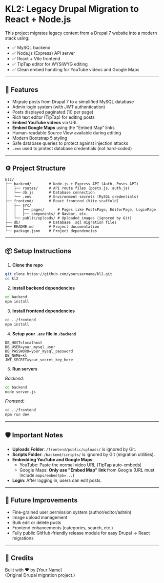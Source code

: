 # KL2: Legacy Drupal Migration to React + Node.js

This project migrates legacy content from a Drupal 7 website into a modern stack using:

- ✅ MySQL backend
- ✅ Node.js (Express) API server
- ✅ React + Vite frontend
- ✅ TipTap editor for WYSIWYG editing
- ✅ Clean embed handling for YouTube videos and Google Maps

---

## 🚀 Features

- Migrate posts from Drupal 7 to a simplified MySQL database
- Admin login system (with JWT authentication)
- Posts displayed paginated (10 per page)
- Rich text editor (TipTap) for editing posts
- **Embed YouTube videos** via URL
- **Embed Google Maps** using the "Embed Map" links
- Human-readable Source View available during editing
- Modern Bootstrap 5 styling
- Safe database queries to protect against injection attacks
- `.env` used to protect database credentials (not hard-coded)

---

## ⚙️ Project Structure

```
kl2/
├── backend/        # Node.js + Express API (Auth, Posts API)
│   ├── routes/     # API route files (posts.js, auth.js)
│   └── db.js       # Database connection
│   └── .env        # Environment secrets (MySQL credentials)
├── frontend/       # React frontend (Vite scaffold)
│   ├── src/
│   │   ├── pages/      # Pages like PostsPage, EditorPage, LoginPage
│   │   ├── components/ # Navbar, etc.
│   └── public/uploads/ # Uploaded images (ignored by Git)
├── db/             # Database .sql migration files
├── README.md       # Project documentation
└── package.json    # Project dependencies
```

---

## 📦 Setup Instructions

1. **Clone the repo**

```bash
git clone https://github.com/yourusername/kl2.git
cd kl2
```

2. **Install backend dependencies**

```bash
cd backend
npm install
```

3. **Install frontend dependencies**

```bash
cd ../frontend
npm install
```

4. **Setup your `.env` file in `/backend`**

```env
DB_HOST=localhost
DB_USER=your_mysql_user
DB_PASSWORD=your_mysql_password
DB_NAME=kl
JWT_SECRET=your_secret_key_here
```

5. **Run servers**

_Backend:_

```bash
cd backend
node server.js
```

_Frontend:_

```bash
cd ../frontend
npm run dev
```

---

## 🛡 Important Notes

- **Uploads Folder**: `/frontend/public/uploads/` is ignored by Git.
- **Scripts Folder**: `/backend/scripts/` is ignored by Git (migration utilities).
- **Embedding YouTube and Google Maps**:  
  - YouTube: Paste the normal video URL (TipTap auto-embeds)
  - Google Maps: **Only use "Embed Map" link** from Google (URL must include `maps/embed?pb=...`)
- **Login**: After logging in, users can edit posts.

---

## 🧹 Future Improvements

- Fine-grained user permission system (author/editor/admin)
- Image upload management
- Bulk edit or delete posts
- Frontend enhancements (categories, search, etc.)
- Fully public GitHub-friendly release module for easy Drupal → React migrations

---

## 🙌 Credits

Built with ❤️ by [Your Name]  
(Original Drupal migration project.)

